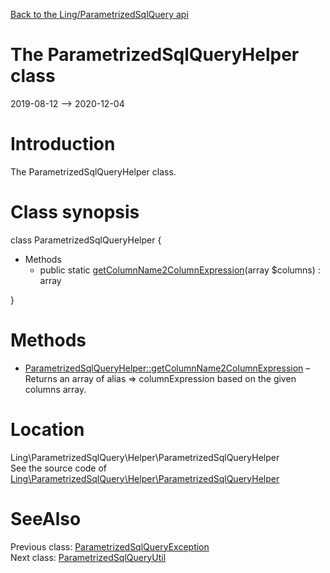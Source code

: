 [Back to the Ling/ParametrizedSqlQuery api](https://github.com/lingtalfi/ParametrizedSqlQuery/blob/master/doc/api/Ling/ParametrizedSqlQuery.md)



The ParametrizedSqlQueryHelper class
================
2019-08-12 --> 2020-12-04






Introduction
============

The ParametrizedSqlQueryHelper class.



Class synopsis
==============


class <span class="pl-k">ParametrizedSqlQueryHelper</span>  {

- Methods
    - public static [getColumnName2ColumnExpression](https://github.com/lingtalfi/ParametrizedSqlQuery/blob/master/doc/api/Ling/ParametrizedSqlQuery/Helper/ParametrizedSqlQueryHelper/getColumnName2ColumnExpression.md)(array $columns) : array

}






Methods
==============

- [ParametrizedSqlQueryHelper::getColumnName2ColumnExpression](https://github.com/lingtalfi/ParametrizedSqlQuery/blob/master/doc/api/Ling/ParametrizedSqlQuery/Helper/ParametrizedSqlQueryHelper/getColumnName2ColumnExpression.md) &ndash; Returns an array of alias => columnExpression based on the given columns array.





Location
=============
Ling\ParametrizedSqlQuery\Helper\ParametrizedSqlQueryHelper<br>
See the source code of [Ling\ParametrizedSqlQuery\Helper\ParametrizedSqlQueryHelper](https://github.com/lingtalfi/ParametrizedSqlQuery/blob/master/Helper/ParametrizedSqlQueryHelper.php)



SeeAlso
==============
Previous class: [ParametrizedSqlQueryException](https://github.com/lingtalfi/ParametrizedSqlQuery/blob/master/doc/api/Ling/ParametrizedSqlQuery/Exception/ParametrizedSqlQueryException.md)<br>Next class: [ParametrizedSqlQueryUtil](https://github.com/lingtalfi/ParametrizedSqlQuery/blob/master/doc/api/Ling/ParametrizedSqlQuery/ParametrizedSqlQueryUtil.md)<br>
